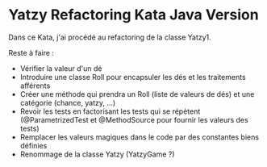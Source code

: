 Yatzy Refactoring Kata Java Version
===================================

Dans ce Kata, j'ai procédé au refactoring de la classe Yatzy1.

Reste à faire : 

- Vérifier la valeur d'un dé
- Introduire une classe Roll pour encapsuler les dés et les traitements afférents
- Créer une méthode qui prendra un Roll (liste de valeurs de dés) et une catégorie (chance, yatzy, ...)
- Revoir les tests en factorisant les tests qui se répètent (@ParametrizedTest et @MethodSource 
pour fournir les valeurs des tests)
- Remplacer les valeurs magiques dans le code par des constantes biens définies
- Renommage de la classe Yatzy (YatzyGame ?)